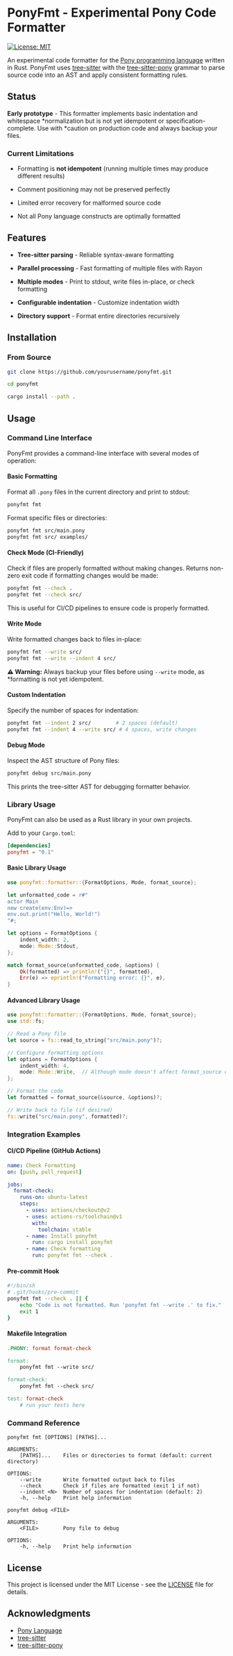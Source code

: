# PonyFmt - Experimental Pony Code Formatter

[![License: MIT](https://img.shields.io/badge/License-MIT-yellow.svg)](https://opensource.org/licenses/MIT)

An experimental code formatter for the [Pony programming
language](https://www.ponylang.io/) written in Rust. PonyFmt uses
[tree-sitter](https://tree-sitter.github.io/tree-sitter/) with the
[tree-sitter-pony](https://github.com/tree-sitter-grammars/tree-sitter-pony)
grammar to parse source code into an AST and apply consistent formatting rules.

## Status

**Early prototype** - This formatter implements basic indentation and whitespace
*normalization but is not yet idempotent or specification-complete. Use with
*caution on production code and always backup your files.

### Current Limitations

- Formatting is **not idempotent** (running multiple times may produce different
results)

- Comment positioning may not be preserved perfectly

- Limited error recovery for malformed source code

- Not all Pony language constructs are optimally formatted

## Features

- **Tree-sitter parsing** - Reliable syntax-aware formatting

- **Parallel processing** - Fast formatting of multiple files with Rayon

- **Multiple modes** - Print to stdout, write files in-place, or check
formatting

- ️**Configurable indentation** - Customize indentation width

- **Directory support** - Format entire directories recursively

## Installation

### From Source

```bash
git clone https://github.com/yourusername/ponyfmt.git

cd ponyfmt

cargo install --path .
```

## Usage

### Command Line Interface

PonyFmt provides a command-line interface with several modes of operation:

#### Basic Formatting

Format all `.pony` files in the current directory and print to stdout:

```bash
ponyfmt fmt
```

Format specific files or directories:

```bash
ponyfmt fmt src/main.pony
ponyfmt fmt src/ examples/
```

#### Check Mode (CI-Friendly)

Check if files are properly formatted without making changes. Returns non-zero
exit code if formatting changes would be made:

```bash
ponyfmt fmt --check .
ponyfmt fmt --check src/
```

This is useful for CI/CD pipelines to ensure code is properly formatted.

#### Write Mode

Write formatted changes back to files in-place:

```bash
ponyfmt fmt --write src/
ponyfmt fmt --write --indent 4 src/
```

**⚠️ Warning:** Always backup your files before using `--write` mode, as
*formatting is not yet idempotent.

#### Custom Indentation

Specify the number of spaces for indentation:

```bash
ponyfmt fmt --indent 2 src/        # 2 spaces (default)
ponyfmt fmt --indent 4 --write src/ # 4 spaces, write changes
```

#### Debug Mode

Inspect the AST structure of Pony files:

```bash
ponyfmt debug src/main.pony
```

This prints the tree-sitter AST for debugging formatter behavior.

### Library Usage

PonyFmt can also be used as a Rust library in your own projects.

Add to your `Cargo.toml`:

```toml
[dependencies]
ponyfmt = "0.1"
```

#### Basic Library Usage

```rust
use ponyfmt::formatter::{FormatOptions, Mode, format_source};

let unformatted_code = r#"
actor Main
new create(env:Env)=>
env.out.print("Hello, World!")
"#;

let options = FormatOptions {
    indent_width: 2,
    mode: Mode::Stdout,
};

match format_source(unformatted_code, &options) {
    Ok(formatted) => println!("{}", formatted),
    Err(e) => eprintln!("Formatting error: {}", e),
}
```

#### Advanced Library Usage

```rust
use ponyfmt::formatter::{FormatOptions, Mode, format_source};
use std::fs;

// Read a Pony file
let source = fs::read_to_string("src/main.pony")?;

// Configure formatting options
let options = FormatOptions {
    indent_width: 4,
    mode: Mode::Write,  // Although mode doesn't affect format_source output
};

// Format the code
let formatted = format_source(&source, &options)?;

// Write back to file (if desired)
fs::write("src/main.pony", formatted)?;
```

### Integration Examples

#### CI/CD Pipeline (GitHub Actions)

```yaml
name: Check Formatting
on: [push, pull_request]

jobs:
  format-check:
    runs-on: ubuntu-latest
    steps:
      - uses: actions/checkout@v2
      - uses: actions-rs/toolchain@v1
        with:
          toolchain: stable
      - name: Install ponyfmt
        run: cargo install ponyfmt
      - name: Check formatting
        run: ponyfmt fmt --check .
```

#### Pre-commit Hook

```bash
#!/bin/sh
# .git/hooks/pre-commit
ponyfmt fmt --check . || {
    echo "Code is not formatted. Run 'ponyfmt fmt --write .' to fix."
    exit 1
}
```

#### Makefile Integration

```makefile
.PHONY: format format-check

format:
    ponyfmt fmt --write src/

format-check:
    ponyfmt fmt --check src/

test: format-check
    # run your tests here
```

### Command Reference

```text
ponyfmt fmt [OPTIONS] [PATHS]...

ARGUMENTS:
    [PATHS]...    Files or directories to format (default: current directory)

OPTIONS:
    --write       Write formatted output back to files
    --check       Check if files are formatted (exit 1 if not)
    --indent <N>  Number of spaces for indentation (default: 2)
    -h, --help    Print help information

ponyfmt debug <FILE>

ARGUMENTS:
    <FILE>        Pony file to debug

OPTIONS:
    -h, --help    Print help information
```

## License

This project is licensed under the MIT License - see the [LICENSE](LICENSE) file
for details.

## Acknowledgments

- [Pony Language](https://www.ponylang.io/)
- [tree-sitter](https://tree-sitter.github.io/tree-sitter/)
- [tree-sitter-pony](https://github.com/tree-sitter-grammars/tree-sitter-pony)
